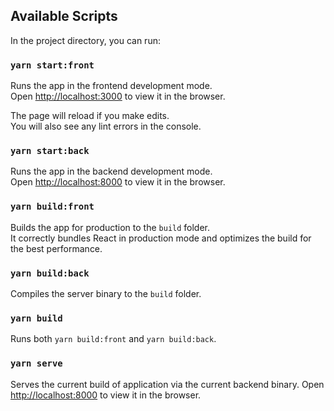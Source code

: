 ## Available Scripts

In the project directory, you can run:

### `yarn start:front`

Runs the app in the frontend development mode.<br />
Open [http://localhost:3000](http://localhost:3000) to view it in the browser.

The page will reload if you make edits.<br />
You will also see any lint errors in the console.

### `yarn start:back`

Runs the app in the backend development mode.<br />
Open [http://localhost:8000](http://localhost:8000) to view it in the browser.

### `yarn build:front`

Builds the app for production to the `build` folder.<br />
It correctly bundles React in production mode and optimizes the build for the best performance.

### `yarn build:back`

Compiles the server binary to the `build` folder.

### `yarn build`

Runs both `yarn build:front` and `yarn build:back`.

### `yarn serve`

Serves the current build of application via the current backend binary.
Open [http://localhost:8000](http://localhost:8000) to view it in the browser.